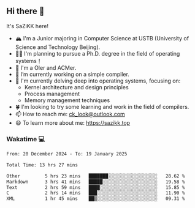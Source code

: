 ## Hi there 👋

It's SaZiKK here!

- 🏔️ I'm a Junior majoring in Computer Science  at USTB (University of Science and Technology Beijing).
- 🧑‍🎓 I'm planning to pursue a Ph.D. degree in the field of operating systems！
- 🚀 I'm a OIer and ACMer.
- 🔭 I’m currently working on a simple compiler.
- 🌱 I'm currently delving deep into operating systems, focusing on:
  - Kernel architecture and design principles
  - Process management
  - Memory management techniques
- 🍀 I'm looking to try some learning and work in the field of compilers.
- 📫 How to reach me: ck_look@outlook.com
- 😄 To learn more about me: https://sazikk.top

  
<!--
**SaZiKK/SaZiKK** is a ✨ _special_ ✨ repository because its `README.md` (this file) appears on your GitHub profile.

Here are some ideas to get you started:

- 🔭 I’m currently working on ...
- 🌱 I’m currently learning ...
- 👯 I’m looking to collaborate on ...
- 🤔 I’m looking for help with ...
- 💬 Ask me about ...
- 📫 How to reach me: ...
- 😄 Pronouns: ...
- ⚡ Fun fact: ...
-->

### Wakatime 💻

<!--START_SECTION:waka-->

```txt
From: 20 December 2024 - To: 19 January 2025

Total Time: 13 hrs 27 mins

Other         5 hrs 23 mins   ███████░░░░░░░░░░░░░░░░░░   28.62 %
Markdown      3 hrs 41 mins   █████░░░░░░░░░░░░░░░░░░░░   19.58 %
Text          2 hrs 59 mins   ████░░░░░░░░░░░░░░░░░░░░░   15.85 %
C             2 hrs 14 mins   ███░░░░░░░░░░░░░░░░░░░░░░   11.90 %
XML           1 hr 45 mins    ██▒░░░░░░░░░░░░░░░░░░░░░░   09.31 %
```

<!--END_SECTION:waka-->
